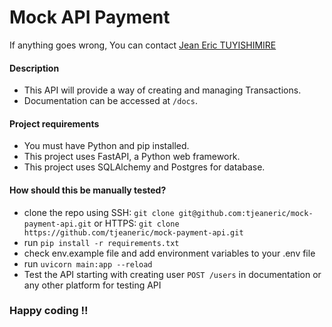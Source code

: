 # **Mock API Payment**


If anything goes wrong, You can contact [Jean Eric TUYISHIMIRE](mailto:ericjohn415@gmail.com)

#### **Description**

- This API will provide a way of creating and managing Transactions.
- Documentation can be accessed at `/docs`.

#### **Project requirements**

- You must have Python and pip installed.
- This project uses FastAPI, a Python web framework.
- This project uses SQLAlchemy and Postgres for database.

#### **How should this be manually tested?**

- clone the repo using SSH: `git clone git@github.com:tjeaneric/mock-payment-api.git`
  or HTTPS: `git clone https://github.com/tjeaneric/mock-payment-api.git`
- run `pip install -r requirements.txt`
- check env.example file and add environment variables to your .env file
- run `uvicorn main:app --reload`
- Test the API starting with creating user `POST /users` in documentation or any other platform for testing API

### Happy coding !!